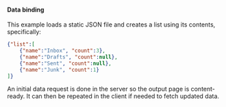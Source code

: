 #### Data binding

This example loads a static JSON file and creates a list using its contents, specifically:

```json
{"list":[
    {"name":"Inbox", "count":3},
    {"name":"Drafts", "count":null},
    {"name":"Sent", "count":null},
    {"name":"Junk", "count":1}
]}
```

An initial data request is done in the server so the output page is content-ready. It can then be repeated in the client if needed to fetch updated data.
